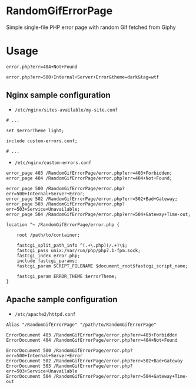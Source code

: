 # RandomGifErrorPage

Simple single-file PHP error page with random Gif fetched from Giphy


# Usage

`error.php?err=404+Not+Found`

`error.php?err=500+Internal+Server+Error&theme=dark&tag=wtf`


## Nginx sample configuration

* `/etc/nginx/sites-available/my-site.conf`

```nginx
# ...

set $errorTheme light;

include custom-errors.conf;

# ...
```

* `/etc/nginx/custom-errors.conf`

```nginx
error_page 403 /RandomGifErrorPage/error.php?err=403+Forbidden;
error_page 404 /RandomGifErrorPage/error.php?err=404+Not+Found;

error_page 500 /RandomGifErrorPage/error.php?err=500+Internal+Server+Error;
error_page 502 /RandomGifErrorPage/error.php?err=502+Bad+Gateway;
error_page 503 /RandomGifErrorPage/error.php?err=503+Service+Unavailable;
error_page 504 /RandomGifErrorPage/error.php?err=504+Gateway+Time-out;

location ^~ /RandomGifErrorPage/error.php {

    root /path/to/container;

    fastcgi_split_path_info ^(.+\.php)(/.+)\$;
    fastcgi_pass unix:/var/run/php/php7.1-fpm.sock;
    fastcgi_index error.php;
    include fastcgi_params;
    fastcgi_param SCRIPT_FILENAME $document_root$fastcgi_script_name;
    
    fastcgi_param ERROR_THEME $errorTheme;
}
```


## Apache sample configuration

* `/etc/apache2/httpd.conf`

```ApacheConf
Alias "/RandomGifErrorPage" "/path/to/RandomGifErrorPage"

ErrorDocument 403 /RandomGifErrorPage/error.php?err=403+Forbidden
ErrorDocument 404 /RandomGifErrorPage/error.php?err=404+Not+Found

ErrorDocument 500 /RandomGifErrorPage/error.php?err=500+Internal+Server+Error
ErrorDocument 502 /RandomGifErrorPage/error.php?err=502+Bad+Gateway
ErrorDocument 503 /RandomGifErrorPage/error.php?err=503+Service+Unavailable
ErrorDocument 504 /RandomGifErrorPage/error.php?err=504+Gateway+Time-out
```
